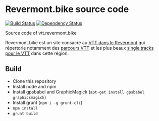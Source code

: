 # Revermont.bike source code

[![Build
Status](https://travis-ci.org/dpobel/revermont.bike.svg?branch=master)](https://travis-ci.org/dpobel/revermont.bike)
[![Dependency
Status](https://gemnasium.com/dpobel/revermont.bike.svg)](https://gemnasium.com/dpobel/revermont.bike)

Source code of vtt.revermont.bike

Revermont.bike est un site consacré au [VTT dans le Revermont](http://vtt.revermont.bike/) qui répertorie notamment des [parcours VTT](http://vtt.revermont.bike/randonnees/) et les plus beaux [single tracks pour le VTT](http://vtt.revermont.bike/single-tracks/) dans cette région.

## Build

* Clone this repository
* Install node and npm
* Install gpsbabel and GraphicMagick (`apt-get install gpsbabel graphicsmagick`)
* Install grunt (`npm i -g grunt-cli`)
* `npm install`
* `grunt build`
